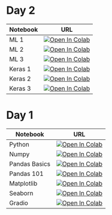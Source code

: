 # Day 2

| Notebook | URL                                                                                                                                                                                                                            |
| -------- | ------------------------------------------------------------------------------------------------------------------------------------------------------------------------------------------------------------------------------ |
| ML 1     | <a target="_blank" href="https://colab.research.google.com/github/bpampuch/1025/blob/main/day2/ClassicML.ipynb"><img src="https://colab.research.google.com/assets/colab-badge.svg" alt="Open In Colab"/></a>                  |
| ML 2     | <a target="_blank" href="https://colab.research.google.com/github/bpampuch/1025/blob/main/day2/ClassicML2.ipynb"><img src="https://colab.research.google.com/assets/colab-badge.svg" alt="Open In Colab"/></a>                 |
| ML 3     | <a target="_blank" href="https://colab.research.google.com/github/bpampuch/1025/blob/main/day2/ClassicML3.ipynb"><img src="https://colab.research.google.com/assets/colab-badge.svg" alt="Open In Colab"/></a>                 |
| Keras 1  | <a target="_blank" href="https://colab.research.google.com/github/bpampuch/1025/blob/main/day2/Keras1.ipynb"><img src="https://colab.research.google.com/assets/colab-badge.svg" alt="Open In Colab"/></a>                     |
| Keras 2  | <a target="_blank" href="https://colab.research.google.com/github/bpampuch/1025/blob/main/day2/Keras_CNN_Basic.ipynb"><img src="https://colab.research.google.com/assets/colab-badge.svg" alt="Open In Colab"/></a>            |
| Keras 3  | <a target="_blank" href="https://colab.research.google.com/github/bpampuch/1025/blob/main/day2/Keras_CNN_TransferLearning.ipynb"><img src="https://colab.research.google.com/assets/colab-badge.svg" alt="Open In Colab"/></a> |

# Day 1

| Notebook      | URL                                                                                                                                                                                                                     |
| ------------- | ----------------------------------------------------------------------------------------------------------------------------------------------------------------------------------------------------------------------- |
| Python        | <a target="_blank" href="https://colab.research.google.com/github/bpampuch/1025/blob/main/notebooks/0_Python%20101.ipynb"><img src="https://colab.research.google.com/assets/colab-badge.svg" alt="Open In Colab"/></a> |
| Numpy         | <a target="_blank" href="https://colab.research.google.com/github/bpampuch/1025/blob/main/notebooks/1_numpy101.ipynb"><img src="https://colab.research.google.com/assets/colab-badge.svg" alt="Open In Colab"/></a>     |
| Pandas Basics | <a target="_blank" href="https://colab.research.google.com/github/bpampuch/1025/blob/main/notebooks/2_PandasBasic.ipynb"><img src="https://colab.research.google.com/assets/colab-badge.svg" alt="Open In Colab"/></a>  |
| Pandas 101    | <a target="_blank" href="https://colab.research.google.com/github/bpampuch/1025/blob/main/notebooks/3_Pandas101.ipynb"><img src="https://colab.research.google.com/assets/colab-badge.svg" alt="Open In Colab"/></a>    |
| Matplotlib    | <a target="_blank" href="https://colab.research.google.com/github/bpampuch/1025/blob/main/notebooks/4_matplotlib.ipynb"><img src="https://colab.research.google.com/assets/colab-badge.svg" alt="Open In Colab"/></a>   |
| Seaborn       | <a target="_blank" href="https://colab.research.google.com/github/bpampuch/1025/blob/main/notebooks/5_seaborn.ipynb"><img src="https://colab.research.google.com/assets/colab-badge.svg" alt="Open In Colab"/></a>      |
| Gradio        | <a target="_blank" href="https://colab.research.google.com/github/bpampuch/1025/blob/main/notebooks/6_gradio101.ipynb"><img src="https://colab.research.google.com/assets/colab-badge.svg" alt="Open In Colab"/></a>    |
